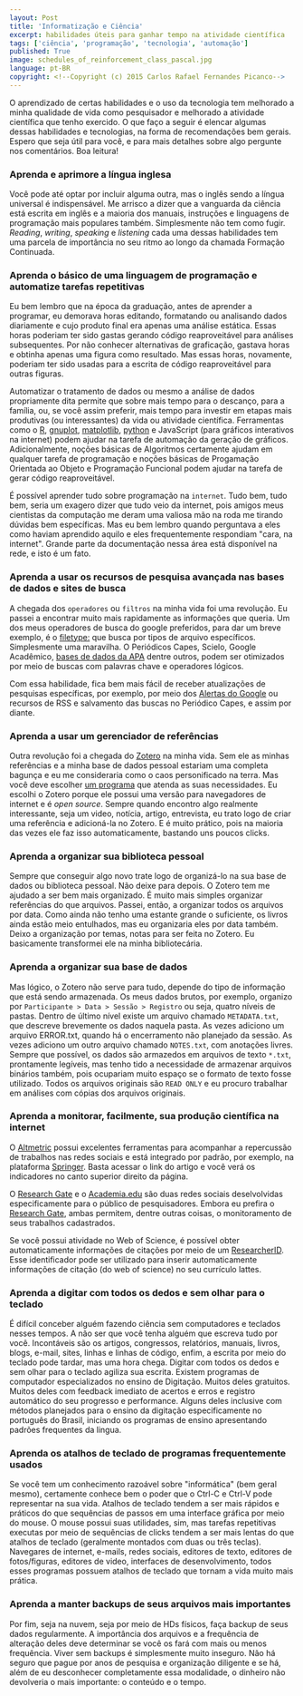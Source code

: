 ```yaml
---
layout: Post 
title: 'Informatização e Ciência'
excerpt: habilidades úteis para ganhar tempo na atividade científica
tags: ['ciência', 'programação', 'tecnologia', 'automação']
published: True
image: schedules_of_reinforcement_class_pascal.jpg
language: pt-BR
copyright: <!--Copyright (c) 2015 Carlos Rafael Fernandes Picanco-->
---
```


O aprendizado de certas habilidades e o uso da tecnologia tem melhorado a minha qualidade de vida como pesquisador e melhorado a atividade científica que tenho exercido. O que faço a seguir é elencar algumas dessas habilidades e tecnologias, na forma de recomendações bem gerais. Espero que seja útil para você, e para mais detalhes sobre algo pergunte nos comentários. Boa leitura!

### Aprenda e aprimore a língua inglesa

Você pode até optar por incluir alguma outra, mas o inglês sendo a língua universal é indispensável. Me arrisco a dizer que a vanguarda da ciência está escrita em inglês e a maioria dos manuais, instruções e linguagens de programação mais populares também. Simplesmente não tem como fugir. *Reading*, *writing*, *speaking* e *listening* cada uma dessas habilidades tem uma parcela de importância no seu ritmo ao longo da chamada Formação Continuada. 

### Aprenda o básico de uma linguagem de programação e automatize tarefas repetitivas

Eu bem lembro que na época da graduação, antes de aprender a programar, eu demorava horas editando, formatando ou analisando dados diariamente e cujo produto final era apenas uma análise estática. Essas horas poderiam ter sido gastas gerando código reaproveitável para análises subsequentes. Por não conhecer alternativas de graficação, gastava horas e obtinha apenas uma figura como resultado. Mas essas horas, novamente, poderiam ter sido usadas para a escrita de código reaproveitável para outras figuras.

Automatizar o tratamento de dados ou mesmo a análise de dados propriamente dita permite que sobre mais tempo para o descanço, para a família, ou, se você assim preferir, mais tempo para investir em etapas mais produtivas (ou interessantes) da vida ou atividade científica. Ferramentas como o [R](http://www.r-project.org/), [gnuplot](http://www.gnuplot.info/), [matplotlib](http://matplotlib.org/), [python](https://www.python.org/) e JavaScript (para gráficos interativos na internet) podem ajudar na tarefa de automação da geração de gráficos. Adicionalmente, noções básicas de Algoritmos certamente ajudam em qualquer tarefa de programação e noções básicas de Progamação Orientada ao Objeto e Programação Funcional podem ajudar na tarefa de gerar código reaproveitável.

É possível aprender tudo sobre programação na `internet`. Tudo bem, tudo bem, seria um exagero dizer que tudo veio da internet, pois amigos meus cientistas da computação me deram uma valiosa mão na roda me tirando dúvidas bem específicas. Mas eu bem lembro quando perguntava a eles como haviam aprendido aquilo e eles frequentemente respondiam "cara, na internet". Grande parte da documentação nessa área está disponível na rede, e isto é um fato.

### Aprenda a usar os recursos de pesquisa avançada nas bases de dados e sites de busca

A chegada dos `operadores` ou `filtros` na minha vida foi uma revolução. Eu passei a encontrar muito mais rapidamente as informações que queria. Um dos meus operadores de busca do google preferidos, para dar um breve exemplo, é o [filetype:](https://www.google.ca/search?q=%22skinner%22+filetype:pdf) que busca por tipos de arquivo específicos. Simplesmente uma maravilha. O Periódicos Capes, Scielo, Google Acadêmico, [bases de dados da APA](http://www.apa.org/pubs/databases/index.aspx) dentre outros, podem ser otimizados por meio de buscas com palavras chave e operadores lógicos.

Com essa habilidade, fica bem mais fácil de receber atualizações de pesquisas específicas, por exemplo, por meio dos [Alertas do Google](https://support.google.com/alerts/?hl=pt-BR) ou recursos de RSS e salvamento das buscas no Periódico Capes, e assim por diante.

### Aprenda a usar um gerenciador de referências

Outra revolução foi a chegada do [Zotero](https://www.zotero.org/) na minha vida. Sem ele as minhas referências e a minha base de dados pessoal estariam uma completa bagunça e eu me consideraria como o caos personificado na terra. Mas você deve escolher [um programa](http://en.wikipedia.org/wiki/Comparison_of_reference_management_software) que atenda as suas necessidades. Eu escolhi o Zotero porque ele possui uma versão para navegadores de internet e é *open source*. Sempre quando encontro algo realmente interessante, seja um video, notícia, artigo, entrevista, eu trato logo de criar uma referência e adicioná-la no Zotero. E é muito prático, pois na maioria das vezes ele faz isso automaticamente, bastando uns poucos clicks.

### Aprenda a organizar sua biblioteca pessoal

Sempre que conseguir algo novo trate logo de organizá-lo na sua base de dados ou biblioteca pessoal. Não deixe para depois. O Zotero tem me ajudado a ser bem mais organizado. É muito mais simples organizar referências do que arquivos. Passei, então, a organizar todos os arquivos por data. Como ainda não tenho uma estante grande o suficiente, os livros ainda estão meio entulhados, mas eu organizaria eles por data também. Deixo a organização por temas, notas para ser feita no Zotero. Eu basicamente transformei ele na minha bibliotecária.

### Aprenda a organizar sua base de dados

Mas lógico, o Zotero não serve para tudo, depende do tipo de informação que está sendo armazenada. Os meus dados brutos, por exemplo, organizo por `Participante > Data > Sessão > Registro` ou seja, quatro níveis de pastas. Dentro de último nível existe um arquivo chamado `METADATA.txt`, que descreve brevemente os dados naquela pasta. As vezes adiciono um arquivo ERROR.txt, quando há o encerramento não planejado da sessão. As vezes adiciono um outro arquivo chamado `NOTES.txt`, com anotações livres. Sempre que possível, os dados são armazedos em arquivos de texto `*.txt`, prontamente legíveis, mas tenho tido a necessidade de armazenar arquivos binários também, pois ocupariam muito espaço se o formato de texto fosse utilizado. Todos os arquivos originais são `READ ONLY` e eu procuro trabalhar em análises com cópias dos arquivos originais.

### Aprenda a monitorar, facilmente, sua produção científica na internet

O [Altmetric](http://www.altmetric.com/) possui excelentes ferramentas para acompanhar a repercussão de trabalhos nas redes sociais e está integrado por padrão, por exemplo, na plataforma [Springer](http://www.springer.com/). Basta acessar o link do artigo e você verá os indicadores no canto superior direito da página.

O [Research Gate](http://researchgate.org/) e o [Academia.edu](http://academia.edu/) são duas redes sociais deselvolvidas especificamente para o público de pesquisadores. Embora eu prefira o [Research Gate](http://researchgate.org/), ambas permitem, dentre outras coisas, o monitoramento de seus trabalhos cadastrados.

Se você possui atividade no Web of Science, é possível obter automaticamente informações de citações por meio de um [ResearcherID](http://www.researcherid.com). Esse identificador pode ser utilizado para inserir automaticamente informações de citação (do web of science) no seu currículo lattes.

### Aprenda a digitar com todos os dedos e sem olhar para o teclado

É difícil conceber alguém fazendo ciência sem computadores e teclados nesses tempos. A não ser que você tenha alguém que escreva tudo por você. Incontáveis são os artigos, congressos, relatórios, manuais, livros, blogs, e-mail, sites, linhas e linhas de código, enfim, a escrita por meio do teclado pode tardar, mas uma hora chega. Digitar com todos os dedos e sem olhar para o teclado agiliza sua escrita. Existem programas de computador especializados no ensino de Digitação. Muitos deles gratuitos. Muitos deles com feedback imediato de acertos e erros e registro automático do seu progresso e performance. Alguns deles inclusive com métodos planejados para o ensino da digitação especificamente no português do Brasil, iniciando os programas de ensino apresentando padrões frequentes da lingua.

### Aprenda os atalhos de teclado de programas frequentemente usados

Se você tem um conhecimento razoável sobre "informática" (bem geral mesmo), certamente conhece bem o poder que o Ctrl-C e Ctrl-V pode representar na sua vida. Atalhos de teclado tendem a ser mais rápidos e práticos do que sequências de passos em uma interface gráfica por meio do mouse. O mouse possui suas utilidades, sim, mas tarefas repetitivas executas por meio de sequências de clicks tendem a ser mais lentas do que atalhos de teclado (geralmente montados com duas ou três teclas). Navegares de internet, e-mails, redes sociais, editores de texto, editores de fotos/figuras, editores de video, interfaces de desenvolvimento, todos esses programas possuem atalhos de teclado que tornam a vida muito mais prática.

### Aprenda a manter backups de seus arquivos mais importantes

Por fim, seja na nuvem, seja por meio de HDs físicos, faça backup de seus dados regularmente. A importância dos arquivos e a frequência de alteração deles deve determinar se você os fará com mais ou menos frequência. Viver sem backups é simplesmente muito inseguro. Não há seguro que pague por anos de pesquisa e organização diligente e se há, além de eu desconhecer completamente essa modalidade, o dinheiro não devolveria o mais importante: o conteúdo e o tempo.